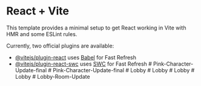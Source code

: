 # React + Vite

This template provides a minimal setup to get React working in Vite with HMR and some ESLint rules.

Currently, two official plugins are available:

- [@vitejs/plugin-react](https://github.com/vitejs/vite-plugin-react/blob/main/packages/plugin-react/README.md) uses [Babel](https://babeljs.io/) for Fast Refresh
- [@vitejs/plugin-react-swc](https://github.com/vitejs/vite-plugin-react-swc) uses [SWC](https://swc.rs/) for Fast Refresh
#   P i n k - C h a r a c t e r - U p d a t e - f i n a l  
 #   P i n k - C h a r a c t e r - U p d a t e - f i n a l  
 #   L o b b y  
 #   L o b b y  
 #   L o b b y  
 #   L o b b y  
 #   L o b b y - R o o m - U p d a t e  
 
